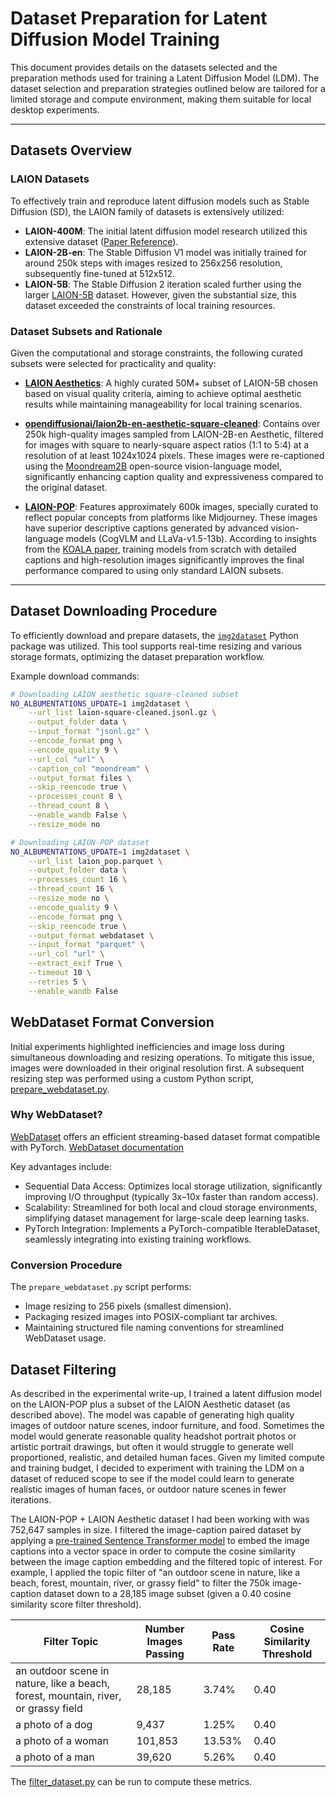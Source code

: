 # Dataset Preparation for Latent Diffusion Model Training

This document provides details on the datasets selected and the preparation methods used for training a Latent Diffusion Model (LDM).
The dataset selection and preparation strategies outlined below are tailored for a limited storage and compute environment, 
making them suitable for local desktop experiments.

---

## Datasets Overview

### LAION Datasets

To effectively train and reproduce latent diffusion models such as Stable Diffusion (SD), the LAION family of datasets is extensively utilized:

- **LAION-400M**: The initial latent diffusion model research utilized this extensive dataset ([Paper Reference](https://arxiv.org/abs/2111.02114)).
- **LAION-2B-en**: The Stable Diffusion V1 model was initially trained for around 250k steps with images resized to 256x256 resolution, subsequently fine-tuned at 512x512.
- **LAION-5B**: The Stable Diffusion 2 iteration scaled further using the larger [LAION-5B](https://laion.ai/blog/laion-5b/) dataset. However, given the substantial size, this dataset exceeded the constraints of local training resources.

### Dataset Subsets and Rationale

Given the computational and storage constraints, the following curated subsets were selected for practicality and quality:

- **[LAION Aesthetics](https://laion.ai/blog/laion-aesthetics/)**: A highly curated 50M+ subset of LAION-5B chosen based on visual quality criteria, aiming to achieve optimal aesthetic results while maintaining manageability for local training scenarios.

- **[opendiffusionai/laion2b-en-aesthetic-square-cleaned](https://huggingface.co/datasets/opendiffusionai/laion2b-en-aesthetic-square-cleaned)**: Contains over 250k high-quality images sampled from LAION-2B-en Aesthetic, filtered for images with square to nearly-square aspect ratios (1:1 to 5:4) at a resolution of at least 1024x1024 pixels. These images were re-captioned using the [Moondream2B](https://github.com/vikhyat/moondream) open-source vision-language model, significantly enhancing caption quality and expressiveness compared to the original dataset.

- **[LAION-POP](https://laion.ai/blog/laion-pop/)**: Features approximately 600k images, specially curated to reflect popular concepts from platforms like Midjourney. These images have superior descriptive captions generated by advanced vision-language models (CogVLM and LLaVa-v1.5-13b). According to insights from the [KOALA paper](https://arxiv.org/abs/2312.04005), training models from scratch with detailed captions and high-resolution images significantly improves the final performance compared to using only standard LAION subsets.

---

## Dataset Downloading Procedure

To efficiently download and prepare datasets, the [`img2dataset`](https://github.com/rom1504/img2dataset) Python package was utilized. This tool supports real-time resizing and various storage formats, optimizing the dataset preparation workflow.

Example download commands:

```bash
# Downloading LAION aesthetic square-cleaned subset
NO_ALBUMENTATIONS_UPDATE=1 img2dataset \
    --url_list laion-square-cleaned.jsonl.gz \
    --output_folder data \
    --input_format "jsonl.gz" \
    --encode_format png \
    --encode_quality 9 \
    --url_col "url" \
    --caption_col "moondream" \
    --output_format files \
    --skip_reencode true \
    --processes_count 8 \
    --thread_count 8 \
    --enable_wandb False \
    --resize_mode no

# Downloading LAION-POP dataset
NO_ALBUMENTATIONS_UPDATE=1 img2dataset \
    --url_list laion_pop.parquet \
    --output_folder data \
    --processes_count 16 \
    --thread_count 16 \
    --resize_mode no \
    --encode_quality 9 \
    --encode_format png \
    --skip_reencode true \
    --output_format webdataset \
    --input_format "parquet" \
    --url_col "url" \
    --extract_exif True \
    --timeout 10 \
    --retries 5 \
    --enable_wandb False
```

## WebDataset Format Conversion
Initial experiments highlighted inefficiencies and image loss during simultaneous downloading and resizing operations. 
To mitigate this issue, images were downloaded in their original resolution first. 
A subsequent resizing step was performed using a custom Python script, [prepare_webdataset.py](ldm/tools/prepare_webdataset.py).

### Why WebDataset?
[WebDataset](https://github.com/webdataset/webdataset) offers an efficient streaming-based dataset format compatible with PyTorch. 
[WebDataset documentation](https://rom1504.github.io/webdataset/gettingstarted/)

Key advantages include:
- Sequential Data Access: Optimizes local storage utilization, significantly improving I/O throughput (typically 3x–10x faster than random access).
- Scalability: Streamlined for both local and cloud storage environments, simplifying dataset management for large-scale deep learning tasks.
- PyTorch Integration: Implements a PyTorch-compatible IterableDataset, seamlessly integrating into existing training workflows.

### Conversion Procedure
The `prepare_webdataset.py` script performs:
- Image resizing to 256 pixels (smallest dimension).
- Packaging resized images into POSIX-compliant tar archives.
- Maintaining structured file naming conventions for streamlined WebDataset usage.

## Dataset Filtering
As described in the experimental write-up, I trained a latent diffusion model on the LAION-POP plus a subset of the LAION Aesthetic dataset (as described above).
The model was capable of generating high quality images of outdoor nature scenes, indoor furniture, and food.
Sometimes the model would generate reasonable quality headshot portrait photos or artistic portrait drawings, but often it would struggle to generate well proportioned, realistic, and detailed human faces.
Given my limited compute and training budget, I decided to experiment with training the LDM on a dataset of reduced scope to see if the model could learn to generate realistic images of human faces, or outdoor nature scenes in fewer iterations.

The LAION-POP + LAION Aesthetic dataset I had been working with was 752,647 samples in size. I filtered the image-caption paired dataset by applying a [pre-trained Sentence Transformer model](https://huggingface.co/sentence-transformers/paraphrase-MiniLM-L6-v2)
to embed the image captions into a vector space in order to compute the cosine similarity between the image caption embedding and the filtered topic of interest.
For example, I applied the topic filter of "an outdoor scene in nature, like a beach, forest, mountain, river, or grassy field" to filter the 750k image-caption dataset down to a 28,185 image subset (given a 0.40 cosine similarity score filter threshold).

| Filter Topic                                                                 | Number Images Passing | Pass Rate | Cosine Similarity Threshold |
|------------------------------------------------------------------------------|-----------|-----------|------------------------|
| an outdoor scene in nature, like a beach, forest, mountain, river, or grassy field | 28,185    | 3.74%     | 0.40                   |
| a photo of a dog                                                             | 9,437     | 1.25%     | 0.40                   |
| a photo of a woman                                                           | 101,853   | 13.53%    | 0.40                   |
| a photo of a man                                                             | 39,620    | 5.26%     | 0.40                   |

The [filter_dataset.py](ldm/tools/filter_dataset.py) can be run to compute these metrics.
